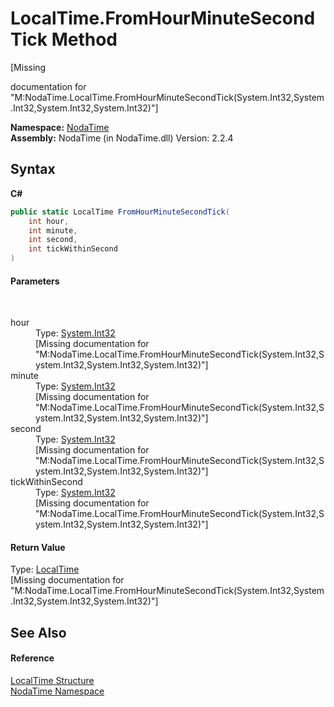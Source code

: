 # LocalTime.FromHourMinuteSecondTick Method 
 

\[Missing <summary> documentation for "M:NodaTime.LocalTime.FromHourMinuteSecondTick(System.Int32,System.Int32,System.Int32,System.Int32)"\]

**Namespace:**&nbsp;<a href="N_NodaTime">NodaTime</a><br />**Assembly:**&nbsp;NodaTime (in NodaTime.dll) Version: 2.2.4

## Syntax

**C#**<br />
``` C#
public static LocalTime FromHourMinuteSecondTick(
	int hour,
	int minute,
	int second,
	int tickWithinSecond
)
```


#### Parameters
&nbsp;<dl><dt>hour</dt><dd>Type: <a href="http://msdn2.microsoft.com/en-us/library/td2s409d" target="_blank">System.Int32</a><br />\[Missing <param name="hour"/> documentation for "M:NodaTime.LocalTime.FromHourMinuteSecondTick(System.Int32,System.Int32,System.Int32,System.Int32)"\]</dd><dt>minute</dt><dd>Type: <a href="http://msdn2.microsoft.com/en-us/library/td2s409d" target="_blank">System.Int32</a><br />\[Missing <param name="minute"/> documentation for "M:NodaTime.LocalTime.FromHourMinuteSecondTick(System.Int32,System.Int32,System.Int32,System.Int32)"\]</dd><dt>second</dt><dd>Type: <a href="http://msdn2.microsoft.com/en-us/library/td2s409d" target="_blank">System.Int32</a><br />\[Missing <param name="second"/> documentation for "M:NodaTime.LocalTime.FromHourMinuteSecondTick(System.Int32,System.Int32,System.Int32,System.Int32)"\]</dd><dt>tickWithinSecond</dt><dd>Type: <a href="http://msdn2.microsoft.com/en-us/library/td2s409d" target="_blank">System.Int32</a><br />\[Missing <param name="tickWithinSecond"/> documentation for "M:NodaTime.LocalTime.FromHourMinuteSecondTick(System.Int32,System.Int32,System.Int32,System.Int32)"\]</dd></dl>

#### Return Value
Type: <a href="T_NodaTime_LocalTime">LocalTime</a><br />\[Missing <returns> documentation for "M:NodaTime.LocalTime.FromHourMinuteSecondTick(System.Int32,System.Int32,System.Int32,System.Int32)"\]

## See Also


#### Reference
<a href="T_NodaTime_LocalTime">LocalTime Structure</a><br /><a href="N_NodaTime">NodaTime Namespace</a><br />
